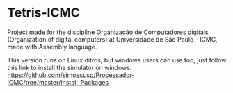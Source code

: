 # Tetris-ICMC

 Project made for the discipline Organização de Computadores digitais (Organization of digital computers) at Universidade de São Paulo - ICMC, made with Assembly language.
 
 This version runs on Linux ditros, but windows users can use too, just follow this link to install the simulator on windows: https://github.com/simoesusp/Processador-ICMC/tree/master/Install_Packages
